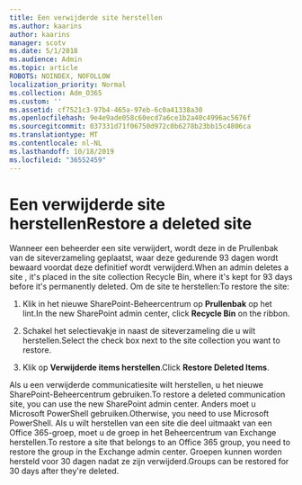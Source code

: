 ```yaml
---
title: Een verwijderde site herstellen
ms.author: kaarins
author: kaarins
manager: scotv
ms.date: 5/1/2018
ms.audience: Admin
ms.topic: article
ROBOTS: NOINDEX, NOFOLLOW
localization_priority: Normal
ms.collection: Adm_O365
ms.custom: ''
ms.assetid: cf7521c3-97b4-465a-97eb-6c0a41338a30
ms.openlocfilehash: 9e4e9ade058c60ecd7a6ce1b2a40c4996ac5676f
ms.sourcegitcommit: 037331d71f06750d972c0b6278b23bb15c4806ca
ms.translationtype: MT
ms.contentlocale: nl-NL
ms.lasthandoff: 10/18/2019
ms.locfileid: "36552459"
---
```

# <a name="restore-a-deleted-site"></a><span data-ttu-id="c50bf-102">Een verwijderde site herstellen</span><span class="sxs-lookup"><span data-stu-id="c50bf-102">Restore a deleted site</span></span>

<span data-ttu-id="c50bf-103">Wanneer een beheerder een site verwijdert, wordt deze in de Prullenbak van de siteverzameling geplaatst, waar deze gedurende 93 dagen wordt bewaard voordat deze definitief wordt verwijderd.</span><span class="sxs-lookup"><span data-stu-id="c50bf-103">When an admin deletes a site , it's placed in the site collection Recycle Bin, where it's kept for 93 days before it's permanently deleted.</span></span> <span data-ttu-id="c50bf-104">Om de site te herstellen:</span><span class="sxs-lookup"><span data-stu-id="c50bf-104">To restore the site:</span></span>
  
1. <span data-ttu-id="c50bf-105">Klik in het nieuwe SharePoint-Beheercentrum op **Prullenbak** op het lint.</span><span class="sxs-lookup"><span data-stu-id="c50bf-105">In the new SharePoint admin center, click **Recycle Bin** on the ribbon.</span></span> 
    
2. <span data-ttu-id="c50bf-106">Schakel het selectievakje in naast de siteverzameling die u wilt herstellen.</span><span class="sxs-lookup"><span data-stu-id="c50bf-106">Select the check box next to the site collection you want to restore.</span></span>
    
3. <span data-ttu-id="c50bf-107">Klik op **Verwijderde items herstellen**.</span><span class="sxs-lookup"><span data-stu-id="c50bf-107">Click **Restore Deleted Items**.</span></span>
    
<span data-ttu-id="c50bf-108">Als u een verwijderde communicatiesite wilt herstellen, u het nieuwe SharePoint-Beheercentrum gebruiken.</span><span class="sxs-lookup"><span data-stu-id="c50bf-108">To restore a deleted communication site, you can use the new SharePoint admin center.</span></span> <span data-ttu-id="c50bf-109">Anders moet u Microsoft PowerShell gebruiken.</span><span class="sxs-lookup"><span data-stu-id="c50bf-109">Otherwise, you need to use Microsoft PowerShell.</span></span> <span data-ttu-id="c50bf-110">Als u wilt herstellen van een site die deel uitmaakt van een Office 365-groep, moet u de groep in het Beheercentrum van Exchange herstellen.</span><span class="sxs-lookup"><span data-stu-id="c50bf-110">To restore a site that belongs to an Office 365 group, you need to restore the group in the Exchange admin center.</span></span> <span data-ttu-id="c50bf-111">Groepen kunnen worden hersteld voor 30 dagen nadat ze zijn verwijderd.</span><span class="sxs-lookup"><span data-stu-id="c50bf-111">Groups can be restored for 30 days after they're deleted.</span></span>
  

